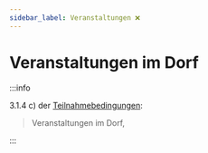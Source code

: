```yaml
---
sidebar_label: Veranstaltungen ❌
---
```


# Veranstaltungen im Dorf

:::info

3.1.4 c) der [Teilnahmebedingungen](/teilnahmebedingungen.pdf):

> Veranstaltungen im Dorf,

:::
